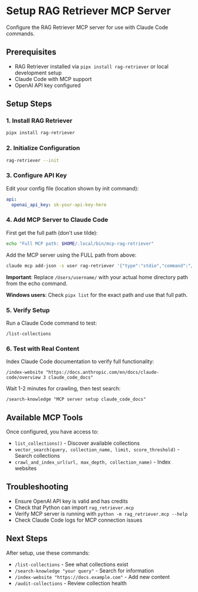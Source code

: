 # Setup RAG Retriever MCP Server

Configure the RAG Retriever MCP server for use with Claude Code commands.

## Prerequisites
- RAG Retriever installed via `pipx install rag-retriever` or local development setup
- Claude Code with MCP support
- OpenAI API key configured

## Setup Steps

### 1. Install RAG Retriever
```bash
pipx install rag-retriever
```

### 2. Initialize Configuration
```bash
rag-retriever --init
```

### 3. Configure API Key
Edit your config file (location shown by init command):
```yaml
api:
  openai_api_key: sk-your-api-key-here
```

### 4. Add MCP Server to Claude Code
First get the full path (don't use tilde):

```bash
echo "Full MCP path: $HOME/.local/bin/mcp-rag-retriever"
```

Add the MCP server using the FULL path from above:

```bash
claude mcp add-json -s user rag-retriever '{"type":"stdio","command":"/Users/username/.local/bin/mcp-rag-retriever"}'
```

**Important**: Replace `/Users/username/` with your actual home directory path from the echo command.

**Windows users**: Check `pipx list` for the exact path and use that full path.

### 5. Verify Setup
Run a Claude Code command to test:
```
/list-collections
```

### 6. Test with Real Content
Index Claude Code documentation to verify full functionality:
```
/index-website "https://docs.anthropic.com/en/docs/claude-code/overview 3 claude_code_docs"
```

Wait 1-2 minutes for crawling, then test search:
```
/search-knowledge "MCP server setup claude_code_docs"
```

## Available MCP Tools
Once configured, you have access to:
- `list_collections()` - Discover available collections
- `vector_search(query, collection_name, limit, score_threshold)` - Search collections
- `crawl_and_index_url(url, max_depth, collection_name)` - Index websites

## Troubleshooting
- Ensure OpenAI API key is valid and has credits
- Check that Python can import `rag_retriever.mcp`
- Verify MCP server is running with `python -m rag_retriever.mcp --help`
- Check Claude Code logs for MCP connection issues

## Next Steps
After setup, use these commands:
- `/list-collections` - See what collections exist
- `/search-knowledge "your query"` - Search for information
- `/index-website "https://docs.example.com"` - Add new content
- `/audit-collections` - Review collection health